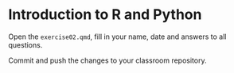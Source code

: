 # Introduction to R and Python

Open the `exercise02.qmd`,
fill in your name, date and answers to all questions.

Commit and push the changes to your classroom repository.